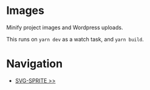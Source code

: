 # Images

Minify project images and Wordpress uploads.

This runs on `yarn dev` as a watch task, and `yarn build`.

# Navigation

- [SVG-SPRITE >>](svg-sprite.md)

